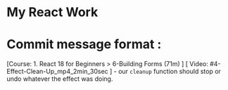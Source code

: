 # My React Work

# Commit message format : 

[Course: 1. React 18 for Beginners > 6-Building Forms (71m) ] [ Video: #4-Effect-Clean-Up_mp4_2min_30sec ] - our `cleanup` function should stop or undo whatever the effect was doing.


